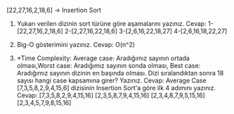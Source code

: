          
[22,27,16,2,18,6] -> Insertion Sort
1.	Yukarı verilen dizinin sort türüne göre aşamalarını yazınız. 
  Cevap:     1-[22,27,16,2,18,6]
                       2-[2,27,16,22,18,6]
                       3-[2,6,16,22,18,27]
            4-[2,6,16,18,22,27]

2.	Big-O gösterimini yazınız.
Cevap:         O(n^2)
3.	*Time Complexity: Average case: Aradığımız sayının ortada olması,Worst case: Aradığımız sayının sonda olması, Best case: Aradığımız sayının dizinin en başında olması.
Dizi sıralandıktan sonra 18 sayısı hangi case kapsamına girer? Yazınız.
Cevap:            Average Case
[7,3,5,8,2,9,4,15,6] dizisinin Insertion Sort'a göre ilk 4 adımını yazınız.
Cevap:     [7,3,5,8,2,9,4,15,16]
                  [2,3,5,8,7,9,4,15,16]
                  [2,3,4,8,7,9,5,15,16]
                   [2,3,4,5,7,9,8,15,16]




